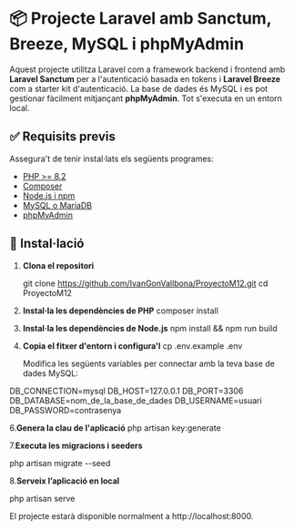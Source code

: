 # 📦 Projecte Laravel amb Sanctum, Breeze, MySQL i phpMyAdmin

Aquest projecte utilitza Laravel com a framework backend i frontend amb **Laravel Sanctum** per a l'autenticació basada en tokens i **Laravel Breeze** com a starter kit d'autenticació. La base de dades és MySQL i es pot gestionar fàcilment mitjançant **phpMyAdmin**. Tot s'executa en un entorn local.

## ✅ Requisits previs

Assegura't de tenir instal·lats els següents programes:

- [PHP >= 8.2](https://www.php.net/)
- [Composer](https://getcomposer.org/)
- [Node.js i npm](https://nodejs.org/)
- [MySQL o MariaDB](https://www.mysql.com/)
- [phpMyAdmin](https://www.phpmyadmin.net/)

## 🚀 Instal·lació

1. **Clona el repositori**
   
   git clone https://github.com/IvanGonVallbona/ProyectoM12.git
   cd ProyectoM12
   
2. **Instal·la les dependències de PHP**
   composer install
   
4. **Instal·la les dependències de Node.js**
   npm install && npm run build

5. **Copia el fitxer d'entorn i configura'l**
   cp .env.example .env
   
   Modifica les següents variables per connectar amb la teva base de dades MySQL:

  DB_CONNECTION=mysql
  DB_HOST=127.0.0.1
  DB_PORT=3306
  DB_DATABASE=nom_de_la_base_de_dades
  DB_USERNAME=usuari
  DB_PASSWORD=contrasenya

  6.**Genera la clau de l'aplicació**
  php artisan key:generate

7.**Executa les migracions i seeders**

php artisan migrate --seed

8.**Serveix l’aplicació en local**

php artisan serve

El projecte estarà disponible normalment a http://localhost:8000.
